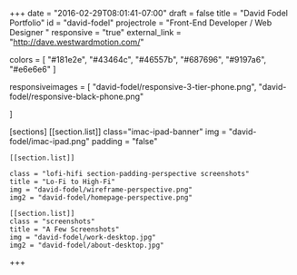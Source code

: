 +++
date = "2016-02-29T08:01:41-07:00"
draft = false
title = "David Fodel Portfolio"
id = "david-fodel"
projectrole = "Front-End Developer / Web Designer "
responsive = "true"
external_link = "http://dave.westwardmotion.com/"

colors = [
  "#181e2e",
  "#43464c",
  "#46557b",
  "#687696",
  "#9197a6",
  "#e6e6e6"
]

responsiveimages = [
	"david-fodel/responsive-3-tier-phone.png",
	"david-fodel/responsive-black-phone.png"

]


[sections]
	[[section.list]]
	class="imac-ipad-banner"
	img = "david-fodel/imac-ipad.png"
	padding = "false"

	[[section.list]]

	class = "lofi-hifi section-padding-perspective screenshots"
	title = "Lo-Fi to High-Fi"
	img = "david-fodel/wireframe-perspective.png"
	img2 = "david-fodel/homepage-perspective.png"

	[[section.list]]
	class = "screenshots"
	title = "A Few Screenshots"
	img = "david-fodel/work-desktop.jpg"
	img2 = "david-fodel/about-desktop.jpg"


+++

